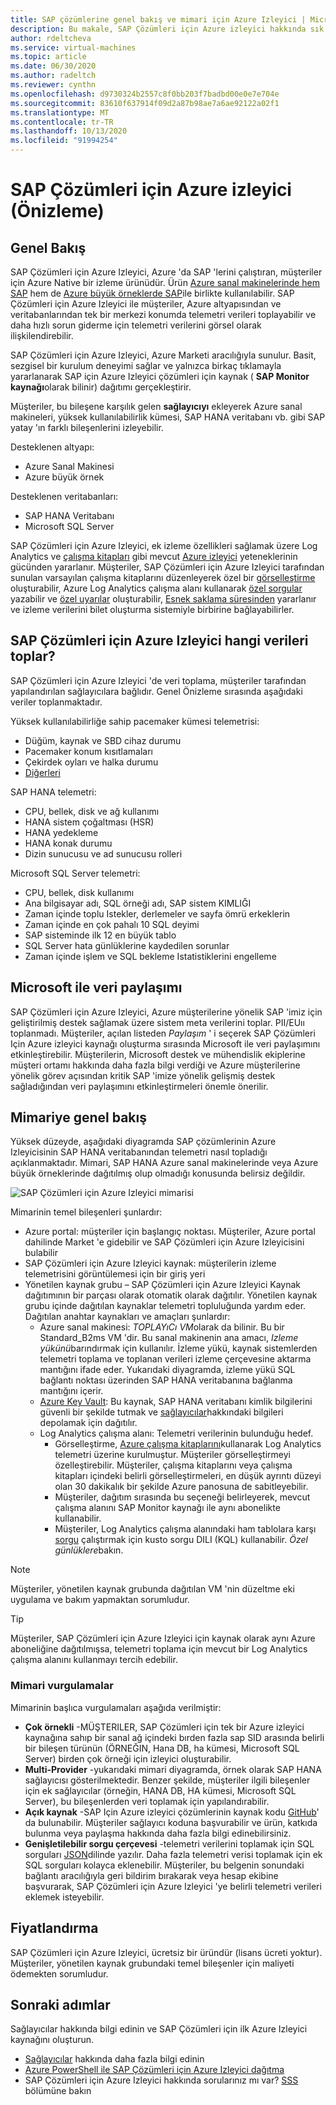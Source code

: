 ```yaml
---
title: SAP çözümlerine genel bakış ve mimari için Azure Izleyici | Microsoft Docs
description: Bu makale, SAP Çözümleri için Azure izleyici hakkında sık sorulan soruların yanıtlarını sağlar
author: rdeltcheva
ms.service: virtual-machines
ms.topic: article
ms.date: 06/30/2020
ms.author: radeltch
ms.reviewer: cynthn
ms.openlocfilehash: d9730324b2557c8f0bb203f7badbd00e0e7e704e
ms.sourcegitcommit: 83610f637914f09d2a87b98ae7a6ae92122a02f1
ms.translationtype: MT
ms.contentlocale: tr-TR
ms.lasthandoff: 10/13/2020
ms.locfileid: "91994254"
---
```

# <a name="azure-monitor-for-sap-solutions-preview"></a>SAP Çözümleri için Azure izleyici (Önizleme)

## <a name="overview"></a>Genel Bakış

SAP Çözümleri için Azure Izleyici, Azure 'da SAP 'lerini çalıştıran, müşteriler için Azure Native bir izleme ürünüdür. Ürün [Azure sanal makinelerinde hem SAP](./hana-get-started.md) hem de [Azure büyük örneklerde SAP](./hana-overview-architecture.md)ile birlikte kullanılabilir.
SAP Çözümleri için Azure Izleyici ile müşteriler, Azure altyapısından ve veritabanlarından tek bir merkezi konumda telemetri verileri toplayabilir ve daha hızlı sorun giderme için telemetri verilerini görsel olarak ilişkilendirebilir.

SAP Çözümleri için Azure Izleyici, Azure Marketi aracılığıyla sunulur. Basit, sezgisel bir kurulum deneyimi sağlar ve yalnızca birkaç tıklamayla yararlanarak SAP için Azure Izleyici çözümleri için kaynak ( **SAP Monitor kaynağı**olarak bilinir) dağıtımı gerçekleştirir.

Müşteriler, bu bileşene karşılık gelen **sağlayıcıyı** ekleyerek Azure sanal makineleri, yüksek kullanılabilirlik kümesi, SAP HANA veritabanı vb. gibi SAP yatay 'ın farklı bileşenlerini izleyebilir.

Desteklenen altyapı:

- Azure Sanal Makinesi
- Azure büyük örnek

Desteklenen veritabanları:
- SAP HANA Veritabanı
- Microsoft SQL Server

SAP Çözümleri için Azure Izleyici, ek izleme özellikleri sağlamak üzere Log Analytics ve [çalışma kitapları](../../../azure-monitor/platform/workbooks-overview.md) gibi mevcut [Azure izleyici](../../../azure-monitor/overview.md) yeteneklerinin gücünden yararlanır. Müşteriler, SAP Çözümleri için Azure Izleyici tarafından sunulan varsayılan çalışma kitaplarını düzenleyerek özel bir [görselleştirme](../../../azure-monitor/platform/workbooks-overview.md#getting-started) oluşturabilir, Azure Log Analytics çalışma alanı kullanarak [özel sorgular](../../../azure-monitor/log-query/get-started-portal.md) yazabilir ve [özel uyarılar](../../../azure-monitor/learn/tutorial-response.md) oluşturabilir, [Esnek saklama süresinden](../../../azure-monitor/platform/manage-cost-storage.md#change-the-data-retention-period) yararlanır ve izleme verilerini bilet oluşturma sistemiyle birbirine bağlayabilirler.

## <a name="what-data-does-azure-monitor-for-sap-solutions-collect"></a>SAP Çözümleri için Azure Izleyici hangi verileri toplar?

SAP Çözümleri için Azure Izleyici 'de veri toplama, müşteriler tarafından yapılandırılan sağlayıcılara bağlıdır. Genel Önizleme sırasında aşağıdaki veriler toplanmaktadır.

Yüksek kullanılabilirliğe sahip pacemaker kümesi telemetrisi:
- Düğüm, kaynak ve SBD cihaz durumu
- Pacemaker konum kısıtlamaları
- Çekirdek oyları ve halka durumu
- [Diğerleri](https://github.com/ClusterLabs/ha_cluster_exporter/blob/master/doc/metrics.md)

SAP HANA telemetri:
- CPU, bellek, disk ve ağ kullanımı
- HANA sistem çoğaltması (HSR)
- HANA yedekleme
- HANA konak durumu
- Dizin sunucusu ve ad sunucusu rolleri

Microsoft SQL Server telemetri:
- CPU, bellek, disk kullanımı
- Ana bilgisayar adı, SQL örneği adı, SAP sistem KIMLIĞI
- Zaman içinde toplu Istekler, derlemeler ve sayfa ömrü erkeklerin
- Zaman içinde en çok pahalı 10 SQL deyimi
- SAP sisteminde ilk 12 en büyük tablo
- SQL Server hata günlüklerine kaydedilen sorunlar
- Zaman içinde işlem ve SQL bekleme Istatistiklerini engelleme

## <a name="data-sharing-with-microsoft"></a>Microsoft ile veri paylaşımı

SAP Çözümleri için Azure Izleyici, Azure müşterilerine yönelik SAP 'imiz için geliştirilmiş destek sağlamak üzere sistem meta verilerini toplar. PII/EUıı toplanmadı.
Müşteriler, açılan listeden *Paylaşım* ' i seçerek SAP Çözümleri Için Azure izleyici kaynağı oluşturma sırasında Microsoft ile veri paylaşımını etkinleştirebilir.
Müşterilerin, Microsoft destek ve mühendislik ekiplerine müşteri ortamı hakkında daha fazla bilgi verdiği ve Azure müşterilerine yönelik görev açısından kritik SAP 'imize yönelik gelişmiş destek sağladığından veri paylaşımını etkinleştirmeleri önemle önerilir.

## <a name="architecture-overview"></a>Mimariye genel bakış

Yüksek düzeyde, aşağıdaki diyagramda SAP çözümlerinin Azure Izleyicisinin SAP HANA veritabanından telemetri nasıl topladığı açıklanmaktadır. Mimari, SAP HANA Azure sanal makinelerinde veya Azure büyük örneklerinde dağıtılmış olup olmadığı konusunda belirsiz değildir.

![SAP Çözümleri için Azure Izleyici mimarisi](./media/azure-monitor-sap/azure-monitor-architecture.png)

Mimarinin temel bileşenleri şunlardır:
- Azure portal: müşteriler için başlangıç noktası. Müşteriler, Azure portal dahilinde Market 'e gidebilir ve SAP Çözümleri için Azure Izleyicisini bulabilir
- SAP Çözümleri için Azure Izleyici kaynak: müşterilerin izleme telemetrisini görüntülemesi için bir giriş yeri
- Yönetilen kaynak grubu – SAP Çözümleri için Azure Izleyici Kaynak dağıtımının bir parçası olarak otomatik olarak dağıtılır. Yönetilen kaynak grubu içinde dağıtılan kaynaklar telemetri topluluğunda yardım eder. Dağıtılan anahtar kaynakları ve amaçları şunlardır:
   - Azure sanal makinesi: *TOPLAYıCı VM*olarak da bilinir. Bu bir Standard_B2ms VM 'dir. Bu sanal makinenin ana amacı, *Izleme yükünü*barındırmak için kullanılır. İzleme yükü, kaynak sistemlerden telemetri toplama ve toplanan verileri izleme çerçevesine aktarma mantığını ifade eder. Yukarıdaki diyagramda, izleme yükü SQL bağlantı noktası üzerinden SAP HANA veritabanına bağlanma mantığını içerir.
   - [Azure Key Vault](../../../key-vault/general/basic-concepts.md): Bu kaynak, SAP HANA veritabanı kimlik bilgilerini güvenli bir şekilde tutmak ve [sağlayıcılar](./azure-monitor-providers.md)hakkındaki bilgileri depolamak için dağıtılır.
   - Log Analytics çalışma alanı: Telemetri verilerinin bulunduğu hedef.
      - Görselleştirme, [Azure çalışma kitaplarını](../../../azure-monitor/platform/workbooks-overview.md)kullanarak Log Analytics telemetri üzerine kurulmuştur. Müşteriler görselleştirmeyi özelleştirebilir. Müşteriler, çalışma kitaplarını veya çalışma kitapları içindeki belirli görselleştirmeleri, en düşük ayrıntı düzeyi olan 30 dakikalık bir şekilde Azure panosuna de sabitleyebilir.
      - Müşteriler, dağıtım sırasında bu seçeneği belirleyerek, mevcut çalışma alanını SAP Monitor kaynağı ile aynı abonelikte kullanabilir.
      - Müşteriler, Log Analytics çalışma alanındaki ham tablolara karşı [sorgu](../../../azure-monitor/log-query/log-query-overview.md) çalıştırmak için kusto sorgu DILI (KQL) kullanabilir. *Özel günlüklere*bakın.

> [!Note]
> Müşteriler, yönetilen kaynak grubunda dağıtılan VM 'nin düzeltme eki uygulama ve bakım yapmaktan sorumludur.

> [!Tip]
> Müşteriler, SAP Çözümleri için Azure Izleyici için kaynak olarak aynı Azure aboneliğine dağıtılmışsa, telemetri toplama için mevcut bir Log Analytics çalışma alanını kullanmayı tercih edebilir.

### <a name="architecture-highlights"></a>Mimari vurgulamalar

Mimarinin başlıca vurgulamaları aşağıda verilmiştir:
 - **Çok örnekli** -MÜŞTERILER, SAP Çözümleri için tek bir Azure izleyici kaynağına sahıp bir sanal ağ içindeki bırden fazla sap SID arasında belirli bir bileşen türünün (ÖRNEĞIN, Hana DB, ha kümesi, Microsoft SQL Server) birden çok örneği için izleyici oluşturabilir.
 - **Multi-Provider** -yukarıdaki mimari diyagramda, örnek olarak SAP HANA sağlayıcısı gösterilmektedir. Benzer şekilde, müşteriler ilgili bileşenler için ek sağlayıcılar (örneğin, HANA DB, HA kümesi, Microsoft SQL Server), bu bileşenlerden veri toplamak için yapılandırabilir.
 - **Açık kaynak** -SAP Için Azure izleyici çözümlerinin kaynak kodu [GitHub](https://github.com/Azure/AzureMonitorForSAPSolutions)' da bulunabilir. Müşteriler sağlayıcı koduna başvurabilir ve ürün, katkıda bulunma veya paylaşma hakkında daha fazla bilgi edinebilirsiniz.
 - **Genişletilebilir sorgu çerçevesi** -telemetri verilerini toplamak için SQL sorguları [JSON](https://github.com/Azure/AzureMonitorForSAPSolutions/blob/master/sapmon/content/SapHana.json)dilinde yazılır. Daha fazla telemetri verisi toplamak için ek SQL sorguları kolayca eklenebilir. Müşteriler, bu belgenin sonundaki bağlantı aracılığıyla geri bildirim bırakarak veya hesap ekibine başvurarak, SAP Çözümleri için Azure Izleyici 'ye belirli telemetri verileri eklemek isteyebilir.

## <a name="pricing"></a>Fiyatlandırma
SAP Çözümleri için Azure Izleyici, ücretsiz bir üründür (lisans ücreti yoktur). Müşteriler, yönetilen kaynak grubundaki temel bileşenler için maliyeti ödemekten sorumludur.

## <a name="next-steps"></a>Sonraki adımlar

Sağlayıcılar hakkında bilgi edinin ve SAP Çözümleri için ilk Azure Izleyici kaynağını oluşturun.
 - [Sağlayıcılar](./azure-monitor-providers.md) hakkında daha fazla bilgi edinin
 - [Azure PowerShell ile SAP Çözümleri için Azure Izleyici dağıtma](azure-monitor-sap-quickstart-powershell.md)
 - SAP Çözümleri için Azure Izleyici hakkında sorularınız mı var? [SSS](./azure-monitor-faq.md) bölümüne bakın
